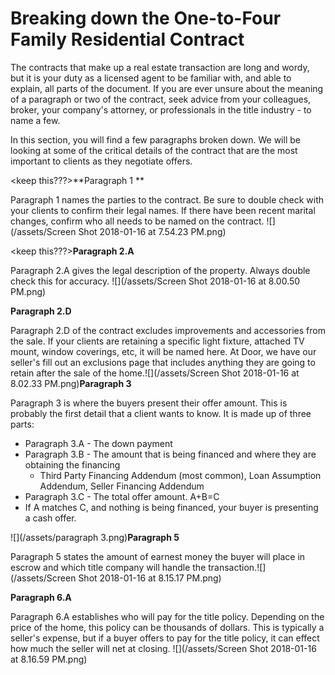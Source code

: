 # Breaking down the One-to-Four Family Residential Contract

The contracts that make up a real estate transaction are long and wordy, but it is your duty as a licensed agent to be familiar with, and able to explain, all parts of the document. If you are ever unsure about the meaning of a paragraph or two of the contract, seek advice from your colleagues, broker, your company's attorney, or professionals in the title industry - to name a few. 

In this section, you will find a few paragraphs broken down. We will be looking at some of the critical details of the contract that are the most important to clients as they negotiate offers. 

&lt;keep this???&gt;**Paragraph 1 **

Paragraph 1 names the parties to the contract. Be sure to double check with your clients to confirm their legal names. If there have been recent marital changes, confirm who all needs to be named on the contract. ![](/assets/Screen Shot 2018-01-16 at 7.54.23 PM.png)

&lt;keep this???&gt;**Paragraph 2.A**

Paragraph 2.A gives the legal description of the property. Always double check this for accuracy. ![](/assets/Screen Shot 2018-01-16 at 8.00.50 PM.png)

**Paragraph 2.D**

Paragraph 2.D of the contract excludes improvements and accessories from the sale. If your clients are retaining a specific light fixture, attached TV mount, window coverings, etc, it will be named here. At Door, we have our seller's fill out an exclusions page that includes anything they are going to retain after the sale of the home.![](/assets/Screen Shot 2018-01-16 at 8.02.33 PM.png)**Paragraph 3**

Paragraph 3 is where the buyers present their offer amount. This is probably the first detail that a client wants to know. It is made up of three parts:

* Paragraph 3.A - The down payment 
* Paragraph 3.B - The amount that is being financed and where they are obtaining the financing 
  * Third Party Financing Addendum \(most common\), Loan Assumption Addendum, Seller Financing Addendum
* Paragraph 3.C - The total offer amount. A+B=C
* If A matches C, and nothing is being financed, your buyer is presenting a cash offer.

![](/assets/paragraph 3.png)**Paragraph 5**

Paragraph 5 states the amount of earnest money the buyer will place in escrow and which title company will handle the transaction.![](/assets/Screen Shot 2018-01-16 at 8.15.17 PM.png)

**Paragraph 6.A**

Paragraph 6.A establishes who will pay for the title policy. Depending on the price of the home, this policy can be thousands of dollars. This is typically a seller's expense, but if a buyer offers to pay for the title policy, it can effect how much the seller will net at closing. ![](/assets/Screen Shot 2018-01-16 at 8.16.59 PM.png)

